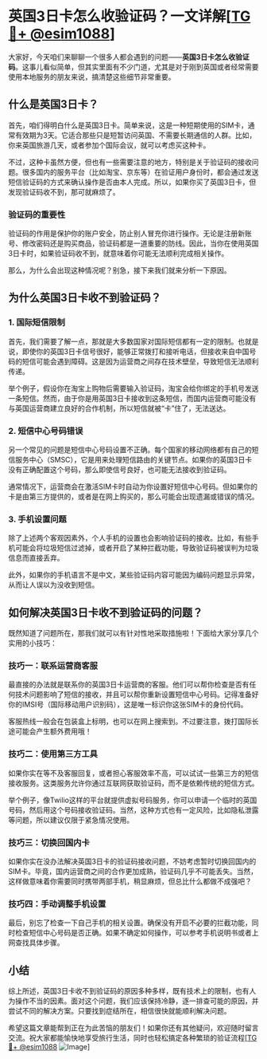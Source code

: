 # 英国3日卡怎么收验证码？一文详解[[TG💪+ @esim1088](https://t.me/s/esim1088)]

大家好，今天咱们来聊聊一个很多人都会遇到的问题——**英国3日卡怎么收验证码**。这事儿看似简单，但其实里面有不少门道，尤其是对于刚到英国或者经常需要使用本地服务的朋友来说，搞清楚这些细节非常重要。

## 什么是英国3日卡？

首先，咱们得明白什么是英国3日卡。简单来说，这是一种短期使用的SIM卡，通常有效期为3天。它适合那些只是短暂访问英国、不需要长期通信的人群。比如，你来英国旅游几天，或者参加个国际会议，就可以考虑买这种卡。

不过，这种卡虽然方便，但也有一些需要注意的地方，特别是关于验证码的接收问题。很多国内的服务平台（比如淘宝、京东等）在验证用户身份时，都会通过发送短信验证码的方式来确认操作是否由本人完成。所以，如果你买了英国3日卡，但发现验证码收不到，那可就麻烦了。

### 验证码的重要性

验证码的作用是保护你的账户安全，防止别人冒充你进行操作。无论是注册新账号、修改密码还是购买商品，验证码都是一道重要的防线。因此，当你在使用英国3日卡时，如果验证码收不到，就意味着你可能无法顺利完成相关操作。

那么，为什么会出现这种情况呢？别急，接下来我们就来分析一下原因。

## 为什么英国3日卡收不到验证码？

### 1. 国际短信限制

首先，我们需要了解一点，那就是大多数国家对国际短信都有一定的限制。也就是说，即使你的英国3日卡信号很好，能够正常拨打和接听电话，但接收来自中国号码的短信可能会遇到障碍。这是因为运营商之间存在技术壁垒，导致短信无法顺利传递。

举个例子，假设你在淘宝上购物后需要输入验证码，淘宝会给你绑定的手机号发送一条短信。然而，由于你是用英国3日卡接收到这条短信，而国内运营商可能没有与英国运营商建立良好的合作机制，所以短信就被“卡”住了，无法送达。

### 2. 短信中心号码错误

另一个常见的问题是短信中心号码设置不正确。每个国家的移动网络都有自己的短信服务中心（SMSC），它是用来处理短信路由的关键节点。如果你的英国3日卡没有正确配置这个号码，那么即使信号良好，也可能无法接收到验证码。

通常情况下，运营商会在激活SIM卡时自动为你设置好短信中心号码。但如果你的卡是由第三方提供的，或者是在网上购买的，那么可能会出现遗漏或错误的情况。

### 3. 手机设置问题

除了上述两个客观因素外，个人手机的设置也会影响验证码的接收。比如，有些手机可能会将垃圾短信过滤掉，或者开启了某种拦截功能，导致验证码被误判为垃圾信息而直接丢弃。

此外，如果你的手机语言不是中文，某些验证码内容可能因为编码问题显示异常，从而让人误以为没收到短信。

## 如何解决英国3日卡收不到验证码的问题？

既然知道了问题所在，那我们就可以有针对性地采取措施啦！下面给大家分享几个实用的小技巧：

### 技巧一：联系运营商客服

最直接的办法就是联系你的英国3日卡运营商的客服。他们可以帮你检查是否有任何技术问题影响了短信的接收，并且可以帮你重新设置短信中心号码。记得准备好你的IMSI号（国际移动用户识别码），这是唯一标识你这张SIM卡的身份代码。

客服热线一般会在包装盒上标明，也可以在网上搜索到。不过要注意，拨打国际长途可能会产生额外费用哦！

### 技巧二：使用第三方工具

如果你实在等不及客服回复，或者担心客服效率不高，可以试试一些第三方的短信接收服务。这类服务允许你通过互联网获取验证码，而不是依赖传统的短信方式。

举个例子，像Twilio这样的平台就提供虚拟号码服务，你可以申请一个临时的英国号码，然后用这个号码接收验证码。当然，这种方式也有一定风险，比如隐私泄露等问题，所以建议仅限于紧急情况使用。

### 技巧三：切换回国内卡

如果你实在没办法解决英国3日卡的验证码接收问题，不妨考虑暂时切换回国内的SIM卡。毕竟，国内运营商之间的合作更加成熟，验证码几乎不可能丢失。当然，这样做意味着你需要同时携带两部手机，稍显麻烦，但总比什么都做不成强吧？

### 技巧四：手动调整手机设置

最后，别忘了检查一下自己手机的相关设置。确保没有开启不必要的拦截功能，同时检查短信中心号码是否正确。如果不确定如何操作，可以参考手机说明书或者上网查找具体步骤。

## 小结

综上所述，英国3日卡收不到验证码的原因多种多样，既有技术上的限制，也有人为操作不当的因素。面对这个问题，我们应该保持冷静，逐一排查可能的原因，并尝试不同的解决方案。只要找到症结所在，相信很快就能顺利解决问题。

希望这篇文章能帮到正在为此苦恼的朋友们！如果你还有其他疑问，欢迎随时留言交流。祝大家都能愉快地享受旅行生活，同时也轻松搞定各种繁琐的验证流程[[TG💪+ @esim1088](https://t.me/s/esim1088) ![Image](https://i.postimg.cc/4NQfJmqS/Snipaste-2025-05-13-00-14-12.png)]